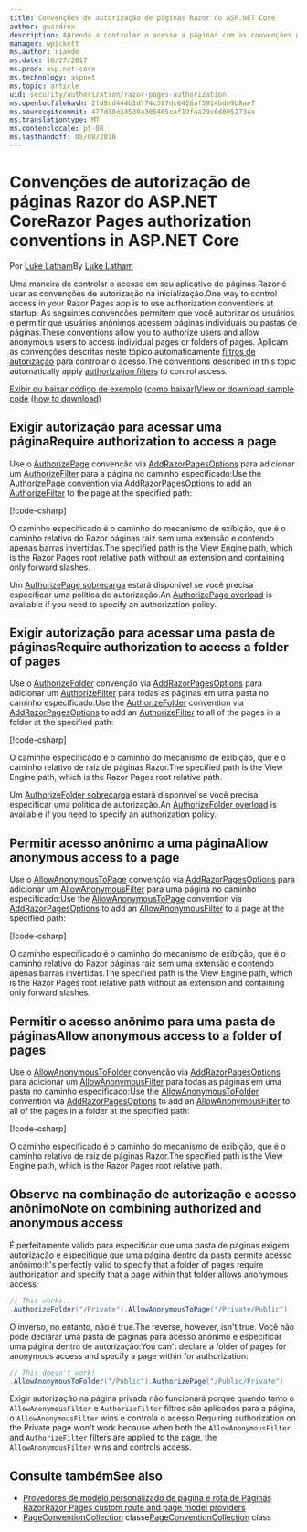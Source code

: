 ```yaml
---
title: Convenções de autorização de páginas Razor do ASP.NET Core
author: guardrex
description: Aprenda a controlar o acesso a páginas com as convenções de autorizam usuários e permitir que usuários anônimos acessem pastas de páginas ou de páginas.
manager: wpickett
ms.author: riande
ms.date: 10/27/2017
ms.prod: asp.net-core
ms.technology: aspnet
ms.topic: article
uid: security/authorization/razor-pages-authorization
ms.openlocfilehash: 2fd8cd444b1d774c387dc6426af5914bde9b8ae7
ms.sourcegitcommit: 477d38e33530a305405eaf19faa29c6d805273aa
ms.translationtype: MT
ms.contentlocale: pt-BR
ms.lasthandoff: 05/08/2018
---
```

# <a name="razor-pages-authorization-conventions-in-aspnet-core"></a><span data-ttu-id="b1569-103">Convenções de autorização de páginas Razor do ASP.NET Core</span><span class="sxs-lookup"><span data-stu-id="b1569-103">Razor Pages authorization conventions in ASP.NET Core</span></span>

<span data-ttu-id="b1569-104">Por [Luke Latham](https://github.com/guardrex)</span><span class="sxs-lookup"><span data-stu-id="b1569-104">By [Luke Latham](https://github.com/guardrex)</span></span>

<span data-ttu-id="b1569-105">Uma maneira de controlar o acesso em seu aplicativo de páginas Razor é usar as convenções de autorização na inicialização.</span><span class="sxs-lookup"><span data-stu-id="b1569-105">One way to control access in your Razor Pages app is to use authorization conventions at startup.</span></span> <span data-ttu-id="b1569-106">As seguintes convenções permitem que você autorizar os usuários e permitir que usuários anônimos acessem páginas individuais ou pastas de páginas.</span><span class="sxs-lookup"><span data-stu-id="b1569-106">These conventions allow you to authorize users and allow anonymous users to access individual pages or folders of pages.</span></span> <span data-ttu-id="b1569-107">Aplicam as convenções descritas neste tópico automaticamente [filtros de autorização](xref:mvc/controllers/filters#authorization-filters) para controlar o acesso.</span><span class="sxs-lookup"><span data-stu-id="b1569-107">The conventions described in this topic automatically apply [authorization filters](xref:mvc/controllers/filters#authorization-filters) to control access.</span></span>

<span data-ttu-id="b1569-108">[Exibir ou baixar código de exemplo](https://github.com/aspnet/Docs/tree/master/aspnetcore/security/authorization/razor-pages-authorization/sample) ([como baixar](xref:tutorials/index#how-to-download-a-sample))</span><span class="sxs-lookup"><span data-stu-id="b1569-108">[View or download sample code](https://github.com/aspnet/Docs/tree/master/aspnetcore/security/authorization/razor-pages-authorization/sample) ([how to download](xref:tutorials/index#how-to-download-a-sample))</span></span>

## <a name="require-authorization-to-access-a-page"></a><span data-ttu-id="b1569-109">Exigir autorização para acessar uma página</span><span class="sxs-lookup"><span data-stu-id="b1569-109">Require authorization to access a page</span></span>

<span data-ttu-id="b1569-110">Use o [AuthorizePage](/dotnet/api/microsoft.extensions.dependencyinjection.pageconventioncollectionextensions.authorizepage) convenção via [AddRazorPagesOptions](/dotnet/api/microsoft.extensions.dependencyinjection.mvcrazorpagesmvcbuilderextensions.addrazorpagesoptions) para adicionar um [AuthorizeFilter](/dotnet/api/microsoft.aspnetcore.mvc.authorization.authorizefilter) para a página no caminho especificado:</span><span class="sxs-lookup"><span data-stu-id="b1569-110">Use the [AuthorizePage](/dotnet/api/microsoft.extensions.dependencyinjection.pageconventioncollectionextensions.authorizepage) convention via [AddRazorPagesOptions](/dotnet/api/microsoft.extensions.dependencyinjection.mvcrazorpagesmvcbuilderextensions.addrazorpagesoptions) to add an [AuthorizeFilter](/dotnet/api/microsoft.aspnetcore.mvc.authorization.authorizefilter) to the page at the specified path:</span></span>

[!code-csharp[](razor-pages-authorization/sample/Startup.cs?name=snippet1&highlight=2,4)]

<span data-ttu-id="b1569-111">O caminho especificado é o caminho do mecanismo de exibição, que é o caminho relativo do Razor páginas raiz sem uma extensão e contendo apenas barras invertidas.</span><span class="sxs-lookup"><span data-stu-id="b1569-111">The specified path is the View Engine path, which is the Razor Pages root relative path without an extension and containing only forward slashes.</span></span>

<span data-ttu-id="b1569-112">Um [AuthorizePage sobrecarga](/dotnet/api/microsoft.extensions.dependencyinjection.pageconventioncollectionextensions.authorizepage#Microsoft_Extensions_DependencyInjection_PageConventionCollectionExtensions_AuthorizePage_Microsoft_AspNetCore_Mvc_ApplicationModels_PageConventionCollection_System_String_System_String_) estará disponível se você precisa especificar uma política de autorização.</span><span class="sxs-lookup"><span data-stu-id="b1569-112">An [AuthorizePage overload](/dotnet/api/microsoft.extensions.dependencyinjection.pageconventioncollectionextensions.authorizepage#Microsoft_Extensions_DependencyInjection_PageConventionCollectionExtensions_AuthorizePage_Microsoft_AspNetCore_Mvc_ApplicationModels_PageConventionCollection_System_String_System_String_) is available if you need to specify an authorization policy.</span></span>

## <a name="require-authorization-to-access-a-folder-of-pages"></a><span data-ttu-id="b1569-113">Exigir autorização para acessar uma pasta de páginas</span><span class="sxs-lookup"><span data-stu-id="b1569-113">Require authorization to access a folder of pages</span></span>

<span data-ttu-id="b1569-114">Use o [AuthorizeFolder](/dotnet/api/microsoft.extensions.dependencyinjection.pageconventioncollectionextensions.authorizefolder) convenção via [AddRazorPagesOptions](/dotnet/api/microsoft.extensions.dependencyinjection.mvcrazorpagesmvcbuilderextensions.addrazorpagesoptions) para adicionar um [AuthorizeFilter](/dotnet/api/microsoft.aspnetcore.mvc.authorization.authorizefilter) para todas as páginas em uma pasta no caminho especificado:</span><span class="sxs-lookup"><span data-stu-id="b1569-114">Use the [AuthorizeFolder](/dotnet/api/microsoft.extensions.dependencyinjection.pageconventioncollectionextensions.authorizefolder) convention via [AddRazorPagesOptions](/dotnet/api/microsoft.extensions.dependencyinjection.mvcrazorpagesmvcbuilderextensions.addrazorpagesoptions) to add an [AuthorizeFilter](/dotnet/api/microsoft.aspnetcore.mvc.authorization.authorizefilter) to all of the pages in a folder at the specified path:</span></span>

[!code-csharp[](razor-pages-authorization/sample/Startup.cs?name=snippet1&highlight=2,5)]

<span data-ttu-id="b1569-115">O caminho especificado é o caminho do mecanismo de exibição, que é o caminho relativo de raiz de páginas Razor.</span><span class="sxs-lookup"><span data-stu-id="b1569-115">The specified path is the View Engine path, which is the Razor Pages root relative path.</span></span>

<span data-ttu-id="b1569-116">Um [AuthorizeFolder sobrecarga](/dotnet/api/microsoft.extensions.dependencyinjection.pageconventioncollectionextensions.authorizefolder#Microsoft_Extensions_DependencyInjection_PageConventionCollectionExtensions_AuthorizeFolder_Microsoft_AspNetCore_Mvc_ApplicationModels_PageConventionCollection_System_String_System_String_) estará disponível se você precisa especificar uma política de autorização.</span><span class="sxs-lookup"><span data-stu-id="b1569-116">An [AuthorizeFolder overload](/dotnet/api/microsoft.extensions.dependencyinjection.pageconventioncollectionextensions.authorizefolder#Microsoft_Extensions_DependencyInjection_PageConventionCollectionExtensions_AuthorizeFolder_Microsoft_AspNetCore_Mvc_ApplicationModels_PageConventionCollection_System_String_System_String_) is available if you need to specify an authorization policy.</span></span>

## <a name="allow-anonymous-access-to-a-page"></a><span data-ttu-id="b1569-117">Permitir acesso anônimo a uma página</span><span class="sxs-lookup"><span data-stu-id="b1569-117">Allow anonymous access to a page</span></span>

<span data-ttu-id="b1569-118">Use o [AllowAnonymousToPage](/dotnet/api/microsoft.extensions.dependencyinjection.pageconventioncollectionextensions.allowanonymoustopage) convenção via [AddRazorPagesOptions](/dotnet/api/microsoft.extensions.dependencyinjection.mvcrazorpagesmvcbuilderextensions.addrazorpagesoptions) para adicionar um [AllowAnonymousFilter](/dotnet/api/microsoft.aspnetcore.mvc.authorization.allowanonymousfilter) para uma página no caminho especificado:</span><span class="sxs-lookup"><span data-stu-id="b1569-118">Use the [AllowAnonymousToPage](/dotnet/api/microsoft.extensions.dependencyinjection.pageconventioncollectionextensions.allowanonymoustopage) convention via [AddRazorPagesOptions](/dotnet/api/microsoft.extensions.dependencyinjection.mvcrazorpagesmvcbuilderextensions.addrazorpagesoptions) to add an [AllowAnonymousFilter](/dotnet/api/microsoft.aspnetcore.mvc.authorization.allowanonymousfilter) to a page at the specified path:</span></span>

[!code-csharp[](razor-pages-authorization/sample/Startup.cs?name=snippet1&highlight=2,6)]

<span data-ttu-id="b1569-119">O caminho especificado é o caminho do mecanismo de exibição, que é o caminho relativo do Razor páginas raiz sem uma extensão e contendo apenas barras invertidas.</span><span class="sxs-lookup"><span data-stu-id="b1569-119">The specified path is the View Engine path, which is the Razor Pages root relative path without an extension and containing only forward slashes.</span></span>

## <a name="allow-anonymous-access-to-a-folder-of-pages"></a><span data-ttu-id="b1569-120">Permitir o acesso anônimo para uma pasta de páginas</span><span class="sxs-lookup"><span data-stu-id="b1569-120">Allow anonymous access to a folder of pages</span></span>

<span data-ttu-id="b1569-121">Use o [AllowAnonymousToFolder](/dotnet/api/microsoft.extensions.dependencyinjection.pageconventioncollectionextensions.allowanonymoustofolder) convenção via [AddRazorPagesOptions](/dotnet/api/microsoft.extensions.dependencyinjection.mvcrazorpagesmvcbuilderextensions.addrazorpagesoptions) para adicionar um [AllowAnonymousFilter](/dotnet/api/microsoft.aspnetcore.mvc.authorization.allowanonymousfilter) para todas as páginas em uma pasta no caminho especificado:</span><span class="sxs-lookup"><span data-stu-id="b1569-121">Use the [AllowAnonymousToFolder](/dotnet/api/microsoft.extensions.dependencyinjection.pageconventioncollectionextensions.allowanonymoustofolder) convention via [AddRazorPagesOptions](/dotnet/api/microsoft.extensions.dependencyinjection.mvcrazorpagesmvcbuilderextensions.addrazorpagesoptions) to add an [AllowAnonymousFilter](/dotnet/api/microsoft.aspnetcore.mvc.authorization.allowanonymousfilter) to all of the pages in a folder at the specified path:</span></span>

[!code-csharp[](razor-pages-authorization/sample/Startup.cs?name=snippet1&highlight=2,7)]

<span data-ttu-id="b1569-122">O caminho especificado é o caminho do mecanismo de exibição, que é o caminho relativo de raiz de páginas Razor.</span><span class="sxs-lookup"><span data-stu-id="b1569-122">The specified path is the View Engine path, which is the Razor Pages root relative path.</span></span>

## <a name="note-on-combining-authorized-and-anonymous-access"></a><span data-ttu-id="b1569-123">Observe na combinação de autorização e acesso anônimo</span><span class="sxs-lookup"><span data-stu-id="b1569-123">Note on combining authorized and anonymous access</span></span>

<span data-ttu-id="b1569-124">É perfeitamente válido para especificar que uma pasta de páginas exigem autorização e especifique que uma página dentro da pasta permite acesso anônimo:</span><span class="sxs-lookup"><span data-stu-id="b1569-124">It's perfectly valid to specify that a folder of pages require authorization and specify that a page within that folder allows anonymous access:</span></span>

```csharp
// This works.
.AuthorizeFolder("/Private").AllowAnonymousToPage("/Private/Public")
```

<span data-ttu-id="b1569-125">O inverso, no entanto, não é true.</span><span class="sxs-lookup"><span data-stu-id="b1569-125">The reverse, however, isn't true.</span></span> <span data-ttu-id="b1569-126">Você não pode declarar uma pasta de páginas para acesso anônimo e especificar uma página dentro de autorização:</span><span class="sxs-lookup"><span data-stu-id="b1569-126">You can't declare a folder of pages for anonymous access and specify a page within for authorization:</span></span>

```csharp
// This doesn't work!
.AllowAnonymousToFolder("/Public").AuthorizePage("/Public/Private") 
```

<span data-ttu-id="b1569-127">Exigir autorização na página privada não funcionará porque quando tanto o `AllowAnonymousFilter` e `AuthorizeFilter` filtros são aplicados para a página, o `AllowAnonymousFilter` wins e controla o acesso.</span><span class="sxs-lookup"><span data-stu-id="b1569-127">Requiring authorization on the Private page won't work because when both the `AllowAnonymousFilter` and `AuthorizeFilter` filters are applied to the page, the `AllowAnonymousFilter` wins and controls access.</span></span>

## <a name="see-also"></a><span data-ttu-id="b1569-128">Consulte também</span><span class="sxs-lookup"><span data-stu-id="b1569-128">See also</span></span>

* [<span data-ttu-id="b1569-129">Provedores de modelo personalizado de página e rota de Páginas Razor</span><span class="sxs-lookup"><span data-stu-id="b1569-129">Razor Pages custom route and page model providers</span></span>](xref:mvc/razor-pages/razor-pages-conventions)
* <span data-ttu-id="b1569-130">[PageConventionCollection](/dotnet/api/microsoft.aspnetcore.mvc.applicationmodels.pageconventioncollection) classe</span><span class="sxs-lookup"><span data-stu-id="b1569-130">[PageConventionCollection](/dotnet/api/microsoft.aspnetcore.mvc.applicationmodels.pageconventioncollection) class</span></span>
